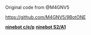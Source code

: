 Original code from @M4GNV5

https://github.com/M4GNV5/9BotONE


[**ninebot c/e/p**](https://enaon.github.io/eucWatch/tools/webclient/9BotONE_E)
[**ninebot S2/A1**](https://enaon.github.io/eucWatch/tools/webclient/9BotONE_S)
